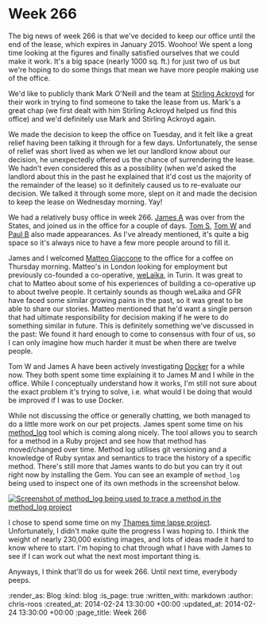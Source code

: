 Week 266
========

The big news of week 266 is that we've decided to keep our office until the end of the lease, which expires in January 2015. Woohoo! We spent a long time looking at the figures and finally satisfied ourselves that we could make it work. It's a big space (nearly 1000 sq. ft.) for just two of us but we're hoping to do some things that mean we have more people making use of the office.

We'd like to publicly thank Mark O'Neill and the team at [Stirling Ackroyd][stirling-ackroyd] for their work in trying to find someone to take the lease from us. Mark's a great chap (we first dealt with him Stirling Ackroyd helped us find this office) and we'd definitely use Mark and Stirling Ackroyd again.

We made the decision to keep the office on Tuesday, and it felt like a great relief having been talking it through for a few days. Unfortunately, the sense of relief was short lived as when we let our landlord know about our decision, he unexpectedly offered us the chance of surrendering the lease. We hadn't even considered this as a possibility (when we'd asked the landlord about this in the past he explained that it'd cost us the majority of the remainder of the lease) so it definitely caused us to re-evaluate our decision. We talked it through some more, slept on it and made the decision to keep the lease on Wednesday morning. Yay!

We had a relatively busy office in week 266. [James A][james-adam] was over from the States, and joined us in the office for a couple of days. [Tom S][tom-stuart], [Tom W][tom-ward] and [Paul B][paul-battley] also made appearances. As I've already mentioned, it's quite a big space so it's always nice to have a few more people around to fill it.

James and I welcomed [Matteo Giaccone][matteo-giaccone] to the office for a coffee on Thursday morning. Matteo's in London looking for employment but previously co-founded a co-operative, [weLaika][we-laika], in Turin. It was great to chat to Matteo about some of his experiences of building a co-operative up to about twelve people. It certainly sounds as though weLaika and GFR have faced some similar growing pains in the past, so it was great to be able to share our stories. Matteo mentioned that he'd want a single person that had ultimate responsibility for decision making if he were to do something similar in future. This is definitely something we've discussed in the past: We found it hard enough to come to consensus with four of us, so I can only imagine how much harder it must be when there are twelve people.

Tom W and James A have been actively investigating [Docker][docker] for a while now. They both spent some time explaining it to James M and I while in the office. While I conceptually understand how it works, I'm still not sure about the exact problem it's trying to solve, i.e. what would I be doing that would be improved if I was to use Docker.

While not discussing the office or generally chatting, we both managed to do a little more work on our pet projects. James spent some time on his [method_log][method-log] tool which is coming along nicely. The tool allows you to search for a method in a Ruby project and see how that method has moved/changed over time. Method log utilises git versioning and a knowledge of Ruby syntax and semantics to trace the history of a specific method. There's still more that James wants to do but you can try it out right now by installing the Gem. You can see an example of `method_log` being used to inspect one of its own methods in the screenshot below.

[![Screenshot of method_log being used to trace a method in the method_log project](/images/blog/2014-02-24-method_log_small.png)](/images/blog/2014-02-24-method_log.png)

I chose to spend some time on my [Thames time lapse project][thames-time-lapse]. Unfortunately, I didn't make quite the progress I was hoping to. I think the weight of nearly 230,000 existing images, and lots of ideas made it hard to know where to start. I'm hoping to chat through what I have with James to see if I can work out what the next most important thing is.

Anyways, I think that'll do us for week 266. Until next time, everybody peeps.

[docker]: https://www.docker.io/
[james-adam]: http://lazyatom.com/
[matteo-giaccone]: https://twitter.com/Mat_Jack1
[method-log]: https://github.com/freerange/method_log
[paul-battley]: http://po-ru.com/
[stirling-ackroyd]: http://www.stirlingackroyd.com
[thames-time-lapse]: http://thames-time-lapse.chrisroos.co.uk/
[tom-stuart]: http://codon.com/
[tom-ward]: https://tomafro.net/
[we-laika]: http://dev.welaika.com/

:render_as: Blog
:kind: blog
:is_page: true
:written_with: markdown
:author: chris-roos
:created_at: 2014-02-24 13:30:00 +00:00
:updated_at: 2014-02-24 13:30:00 +00:00
:page_title: Week 266
